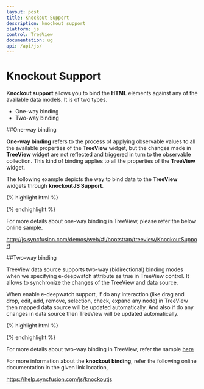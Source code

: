 ```yaml
---
layout: post
title: Knockout-Support
description: knockout support
platform: js
control: TreeView 
documentation: ug
api: /api/js/
---
```


# Knockout Support

**Knockout support** allows you to bind the **HTML** elements against any of the available data models. It is of two types.

* One-way binding
* Two-way binding

##One-way binding

**One-way binding** refers to the process of applying observable values to all the available properties of the **TreeView** widget, but the changes made in **TreeView** widget are not reflected and triggered in turn to the observable collection. This kind of binding applies to all the properties of the **TreeView** widget.

The following example depicts the way to bind data to the **TreeView** widgets through **knockoutJS Support**.

{% highlight html %}

<!DOCTYPE html>
<html xmlns="http://www.w3.org/1999/xhtml">
<head>
    <title></title>
    <!-- Style sheet for default theme (flat azure) -->
    <link href=" http://cdn.syncfusion.com/{{ site.releaseversion }}/js/web/flat-azure/ej.web.all.min.css" rel="stylesheet" />
    <!--scripts-->
    <script src="http://cdn.syncfusion.com/js/assets/external/jquery-1.10.2.min.js"></script>
    <script src="http://cdn.syncfusion.com/js/assets/external/knockout.min.js"></script>
    <script src="http://cdn.syncfusion.com/{{ site.releaseversion }}/js/web/ej.web.all.min.js"></script>
    <script src="http://cdn.syncfusion.com/{{ site.releaseversion }}/js/web/ej.unobtrusive.min.js"></script>
    <script src="http://cdn.syncfusion.com/{{ site.releaseversion }}/js/ej.widget.ko.min.js"></script>
</head>
<body>
    <div style="width: 250px; max-width:100%">
            <div id="treeview" data-bind="ejTreeView: {fields :{ dataSource: dataSource,id:'id',text:'name',hasChild:'hasChild',expanded:'expanded',parentId:'pid'}} "></div>
    </div>
    <script type="text/javascript">
        $(function () {
            var tview = [
                        { id: 1, name: "Discover Music", hasChild: true, expanded: true },
                       { id: 2, pid: 1, name: "Hot Singles" },
                       { id: 3, pid: 1, name: "Rising Artists" },
                       { id: 4, pid: 1, name: "Live Music" },
                       { id: 6, pid: 1, name: "Best of 2013 So Far" },
                       { id: 7, name: "Sales and Events", hasChild: true, expanded: true },
                       { id: 8, pid: 7, name: "100 Albums - $5 Each" },
                       { id: 9, pid: 7, name: "Hip-Hop and R&B Sale" },
                       { id: 10, pid: 7, name: "CD Deals" },
                       { id: 11, name: "Categories", hasChild: true },
                       { id: 12, pid: 11, name: "Songs" },
                       { id: 13, pid: 11, name: "Bestselling Albums" },
                       { id: 14, pid: 11, name: "New Releases" },
                       { id: 15, pid: 11, name: "Bestselling Songs" },
                       { id: 16, name: "MP3 Albums", hasChild: true },
                       { id: 17, pid: 16, name: "Rock" },
                       { id: 18, pid: 16, name: "Gospel" },
                       { id: 19, pid: 16, name: "Latin Music" },
                       { id: 20, pid: 16, name: "Jazz" },
                       { id: 21, name: "More in Music", hasChild: true },
                       { id: 22, pid: 21, name: "Music Trade-In" },
                       { id: 23, pid: 21, name: "Redeem a Gift Card" },
                       { id: 24, pid: 21, name: "Band T-Shirts" },
                       { id: 25, pid: 21, name: "Mobile MVC" }];
            window.employeeView = {
                dataSource: ko.observableArray(tview),
            };
            ko.applyBindings(employeeView);
        });
    </script>
</body>
</html>

{% endhighlight %}

For more details about one-way binding in TreeView, please refer the below online sample.

<http://js.syncfusion.com/demos/web/#!/bootstrap/treeview/KnockoutSupport>

##Two-way binding

TreeView data source supports two-way (bidirectional) binding modes when we specifying e-deepwatch attribute as true in TreeView control. It allows to synchronize the changes of the TreeView and data source.

When enable e-deepwatch support, if do any interaction (like drag and drop, edit, add, remove, selection, check, expand any node) in TreeView then mapped data source will be updated automatically. And also if do any changes in data source then TreeView will be updated automatically.

{% highlight html %}

<div style="width: 250px; max-width:100%">
      <div id="treeview" e-deepwatch="true" data-bind="ejTreeView: { showCheckbox: true, fields :{ dataSource: dataSource, id:'id',text:'name',hasChild:'hasChild',expanded:'expanded',parentId:'pid', isChecked : 'checked'}} "></div>
</div>

{% endhighlight %}

For more details about two-way binding in TreeView, refer the sample [here]( http://jsplayground.syncfusion.com/op0cfsz4)

For more information about the **knockout binding**, refer the following online documentation in the given link location,

<https://help.syncfusion.com/js/knockoutjs>

